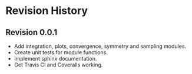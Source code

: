 # Revision History

## Revision 0.0.1

- Add integration, plots, convergence, symmetry and sampling modules.
- Create unit tests for module functions.
- Implement sphinx documentation.
- Get Travis CI and Coveralls working.
